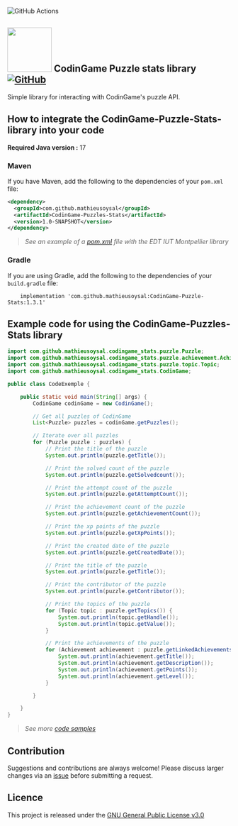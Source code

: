 ![GitHub Actions](https://github.com/DevLab-umontp/API-JAVA-EDT/workflows/Java%20CI%20with%20Maven/badge.svg)

## <img src="https://www.svgrepo.com/show/232495/java.svg" width="100"> CodinGame Puzzle stats library[![GitHub](https://img.shields.io/github/license/MathieuSoysal/CodinGame-Puzzle-stats-library)](https://github.com/MathieuSoysal/CodinGame-Puzzle-stats-library/blob/master/LICENSE)

Simple library for interacting with CodinGame's puzzle API.

## How to integrate the CodinGame-Puzzle-Stats-library into your code

**Required Java version :** 17

### Maven 

If you have Maven, add the following to the dependencies of your `pom.xml` file:

```xml
<dependency>
  <groupId>com.github.mathieusoysal</groupId>
  <artifactId>CodinGame-Puzzles-Stats</artifactId>
  <version>1.0-SNAPSHOT</version>
</dependency>
```

>*See an example of a [pom.xml](https://github.com/DevLab-umontp/Librarie-Java-EDT/blob/main/ressources/pom.xml#L20L24) file with the EDT IUT Montpellier library*
### Gradle

If you are using Gradle, add the following to the dependencies of your `build.gradle` file:

```
    implementation 'com.github.mathieusoysal:CodinGame-Puzzle-Stats:1.3.1'
```

## Example code for using the CodinGame-Puzzles-Stats library

```java
import com.github.mathieusoysal.codingame_stats.puzzle.Puzzle;
import com.github.mathieusoysal.codingame_stats.puzzle.achievement.Achievement;
import com.github.mathieusoysal.codingame_stats.puzzle.topic.Topic;
import com.github.mathieusoysal.codingame_stats.CodinGame;

public class CodeExemple {

    public static void main(String[] args) {
        CodinGame codinGame = new CodinGame();

        // Get all puzzles of CodinGame
        List<Puzzle> puzzles = codinGame.getPuzzles();

        // Iterate over all puzzles
        for (Puzzle puzzle : puzzles) {
            // Print the title of the puzzle
            System.out.println(puzzle.getTitle());

            // Print the solved count of the puzzle
            System.out.println(puzzle.getSolvedcount());

            // Print the attempt count of the puzzle
            System.out.println(puzzle.getAttemptCount());

            // Print the achievement count of the puzzle
            System.out.println(puzzle.getAchievementCount());

            // Print the xp points of the puzzle
            System.out.println(puzzle.getXpPoints());

            // Print the created date of the puzzle
            System.out.println(puzzle.getCreatedDate());

            // Print the title of the puzzle
            System.out.println(puzzle.getTitle());

            // Print the contributor of the puzzle
            System.out.println(puzzle.getContributor());

            // Print the topics of the puzzle
            for (Topic topic : puzzle.getTopics()) {
                System.out.println(topic.getHandle());
                System.out.println(topic.getValue());
            }

            // Print the achievements of the puzzle
            for (Achievement achievement : puzzle.getLinkedAchievements()) {
                System.out.println(achievement.getTitle());
                System.out.println(achievement.getDescription());
                System.out.println(achievement.getPoints());
                System.out.println(achievement.getLevel());
            }

        }

    }
}
```
>*See more [code samples](ressources/ExempleDeCode.java)*
## Contribution
Suggestions and contributions are always welcome! Please discuss larger changes via an [issue](https://github.com/MathieuSoysal/CodinGame-Puzzle-stats-library/issues) before submitting a request.

## Licence

This project is released under the [GNU General Public License v3.0](https://github.com/MathieuSoysal/CodinGame-Puzzle-stats-library/blob/master/LICENSE)
